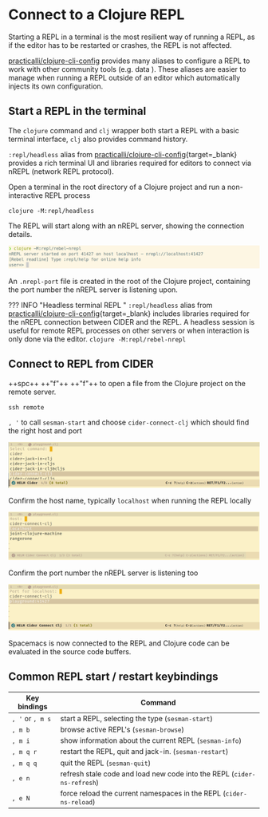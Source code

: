 # Connect to a Clojure REPL

Starting a REPL in a terminal is the most resilient way of running a REPL, as if the editor has to be restarted or crashes, the REPL is not affected.

[practicalli/clojure-cli-config](https://practical.li/clojure/clojure-cli/install/community-tools.html) provides many aliases to configure a REPL to work with other community tools (e.g. data ).  These aliases are easier to manage when running a REPL outside of an editor which automatically injects its own configuration.


## Start a REPL in the terminal

The `clojure` command and `clj` wrapper both start a REPL with a basic terminal interface, `clj` also provides command history.

`:repl/headless` alias from [practicalli/clojure-cli-config](https://practical.li/clojure/clojure-cli/install/community-tools.html){target=_blank} provides a rich terminal UI and libraries required for editors to connect via nREPL (network REPL protocol).

Open a terminal in the root directory of a Clojure project and run a non-interactive REPL process

```shell
clojure -M:repl/headless
```

The REPL will start along with an nREPL server, showing the connection details.

![Clojure Terminal REPL UI with Rebel readline](/images/clojure-repl-terminal-rebel-nrepl.png)

An `.nrepl-port` file is created in the root of the Clojure project, containing the port number the nREPL server is listening upon.


??? INFO "Headless terminal REPL "
    `:repl/headless` alias from [practicalli/clojure-cli-config](https://practical.li/clojure/clojure-cli/install/community-tools.html){target=_blank} includes libraries required for the nREPL connection between CIDER and the REPL.  A headless session is useful for remote REPL processes on other servers or when interaction is only done via the editor.
    ```
    clojure -M:repl/rebel-nrepl
    ```


## Connect to REPL from CIDER

++spc++ ++"f"++ ++"f"++ to open a file from the Clojure project on the remote server.

```shell
ssh remote
```

`, '` to call `sesman-start` and choose `cider-connect-clj` which should find the right host and port

![Clojure Terminal REPL UI with Rebel readline](/images/spacemacs-clojure-cider-connect-clj.png)

Confirm the host name, typically `localhost` when running the REPL locally

![Clojure Terminal REPL UI with Rebel readline](/images/spacemacs-clojure-cider-connect-host.png)

Confirm the port number the nREPL server is listening too

![Clojure Terminal REPL UI with Rebel readline](/images/spacemacs-clojure-cider-connect-port.png)


Spacemacs is now connected to the REPL and Clojure code can be evaluated in the source code buffers.



## Common REPL start / restart keybindings

| Key bindings     | Command                                                                 |
|------------------|-------------------------------------------------------------------------|
| `, '` or `, m s` | start a REPL, selecting the type (`sesman-start`)                       |
| `, m b`          | browse active REPL's  (`sesman-browse`)                                 |
| `, m i`          | show information about the current REPL  (`sesman-info`)                |
| `, m q r`        | restart the REPL, quit and jack-in.  (`sesman-restart`)                 |
| `, m q q`        | quit the REPL (`sesman-quit`)                                           |
| `, e n`          | refresh stale code and load new code into the REPL (`cider-ns-refresh`) |
| `, e N`          | force reload the current namespaces in the REPL (`cider-ns-reload`)     |
